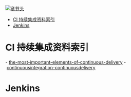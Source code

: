 [![章节头](https://parg.co/UGo)](https://parg.co/b4z) 
 - [CI 持续集成资料索引](#ci-%E6%8C%81%E7%BB%AD%E9%9B%86%E6%88%90%E8%B5%84%E6%96%99%E7%B4%A2%E5%BC%95)
- [Jenkins](#jenkins) 




# CI 持续集成资料索引

- [the-most-important-elements-of-continuous-delivery](https://dzone.com/articles/the-most-important-elements-of-continuous-delivery)
- [continuousintegration-continuousdelivery](http://blog.nwcadence.com/continuousintegration-continuousdelivery/)




 # Jenkins

